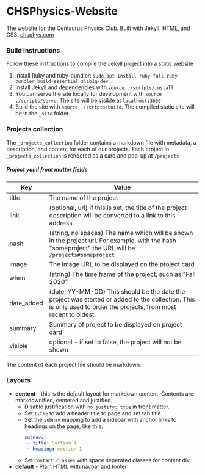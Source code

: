 # CHSPhysics-Website

The website for the Centaurus Physics Club. Built with Jekyll, HTML, and CSS. [chsphys.com](https://chsphys.com/)

### Build Instructions

Follow these instructions to compile the Jekyll project into a static website

1. Install Ruby and ruby-bundler: `sudo apt install ruby-full ruby-bundler build-essential zlib1g-dev`
2. Install Jekyll and dependencies with `source ./scripts/install`
3. You can serve the site locally for development with `source ./scripts/serve`. The site will be visible at `localhost:3000`
3. Build the site with `source ./scripts/build`. The compiled static site will be in the `_site` folder.

### Projects collection

The `_projects_collection` folder contains a markdown file with metadata, a description, and content for each of our projects. Each project in `_projects_collection` is rendered as a card and pop-up at `/projects`

##### Project yaml front matter fields

| Key | Value |
|------|---------|
| title | The name of the project|
| link | (optional, url) If this is set, the title of the project description will be converted to a link to this address.
| hash | (string, no spaces) The name which will be shown in the project url. For example, with the hash "someproject" the URL will be `/projects#someproject` |
| image | The image URL to be displayed on the project card |
| when | (string) The time frame of the project, such as "Fall 2020"|
| date_added | (date; YY-MM-DD) This should be the date the project was started or added to the collection. This is only used to order the projects, from most recent to oldest. |
| summary | Summary of project to be displayed on project card |
| visible | optional - if  set to false, the project will not be shown |

The content of each project file should be markdown.

### Layouts

+ **content** - this is the default layout for markdown content. Contents are markdownified, centered and justified. 
    + Disable justification with `no_justify: true` in front matter. 
    + Set `title` to add a header title to page and set tab title.
    + Set the `subnav` mapping to add a sidebar with anchor links to headings on the page, like this:
        ```yaml
        subnav:
         - title: Section 1
         - heading: section-1
        ```
     + Set `contact_classes` with space seperated classes for content div
+ **default** - Plain HTML with navbar and footer